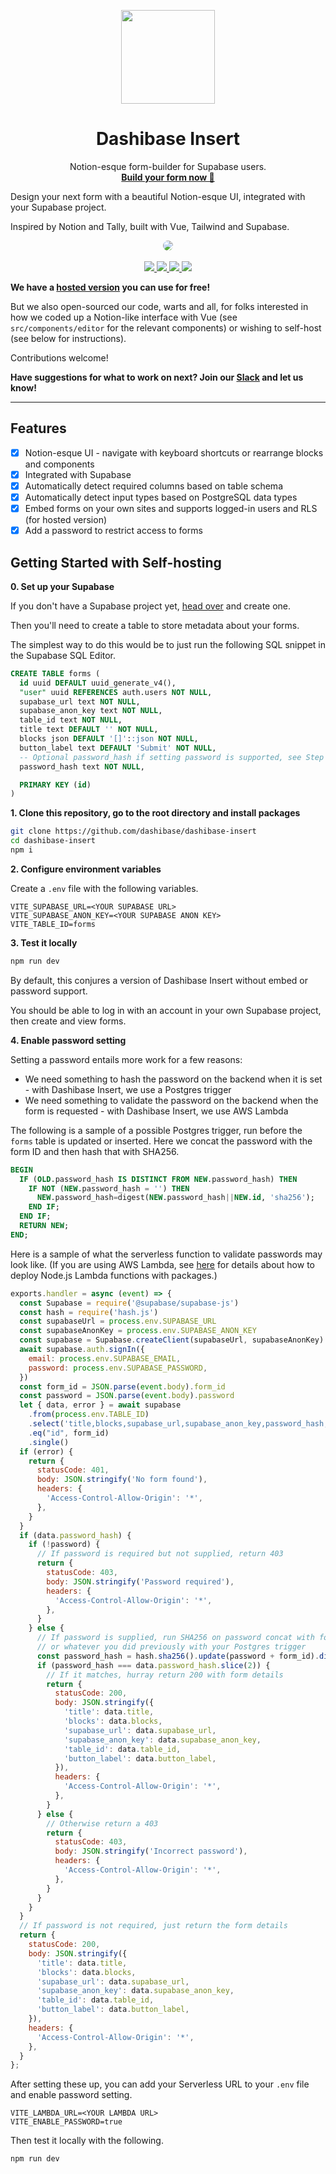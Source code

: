 <p align="center">
<img width="150" src="./assets/dashibase-logo.png"/>
<h1 align="center"><b>Dashibase Insert</b></h1>
<p align="center">
  Notion-esque form-builder for Supabase users.
    <br />
    <a href="https://dashibase.com/insert"><strong>Build your form now 📜</strong></a>
  </p>
</p>

Design your next form with a beautiful Notion-esque UI, integrated with your Supabase project.

Inspired by Notion and Tally, built with Vue, Tailwind and Supabase.

<p align="center">
  <img src="./assets/dashibase-insert.png" style="border-radius: 10px;" />
  <br />
  <br />
  <a href="https://dashibase.com/insert">
    <img src="https://img.shields.io/badge/It's%20free!-Sign%20up-%2322c55e" />
  </a>
  <a href="https://twitter.com/dashibase">
    <img src="https://img.shields.io/badge/Twitter-00acee?logo=twitter&logoColor=white" />
  </a>
  <a href="https://join.slack.com/t/dashibase-community/shared_invite/zt-180rycyqv-ifRwyiQAiXUlBBVxgxQE7g">
    <img src="https://img.shields.io/badge/Slack-E4405F?logo=slack&logoColor=white" />
  </a>
  <img src="https://img.shields.io/github/license/dashibase/dashibase-insert" />
  <br />
</p>

**We have a [hosted version](https://dashibase.com/insert) you can use for free!**

But we also open-sourced our code, warts and all, for folks interested in how we coded up a Notion-like interface with Vue (see `src/components/editor` for the relevant components) or wishing to self-host (see below for instructions).

Contributions welcome!

**Have suggestions for what to work on next? Join our [Slack](https://join.slack.com/t/dashibase-community/shared_invite/zt-180rycyqv-ifRwyiQAiXUlBBVxgxQE7g) and let us know!**

---

## Features

- [x] Notion-esque UI - navigate with keyboard shortcuts or rearrange blocks and components
- [x] Integrated with Supabase
- [x] Automatically detect required columns based on table schema
- [x] Automatically detect input types based on PostgreSQL data types
- [x] Embed forms on your own sites and supports logged-in users and RLS (for hosted version)
- [x] Add a password to restrict access to forms

## Getting Started with Self-hosting

**0. Set up your Supabase**

If you don't have a Supabase project yet, [head over](https://supabase.com) and create one.

Then you'll need to create a table to store metadata about your forms.

The simplest way to do this would be to just run the following SQL snippet in the Supabase SQL Editor.

```sql
CREATE TABLE forms (
  id uuid DEFAULT uuid_generate_v4(),
  "user" uuid REFERENCES auth.users NOT NULL,
  supabase_url text NOT NULL,
  supabase_anon_key text NOT NULL,
  table_id text NOT NULL,
  title text DEFAULT '' NOT NULL,
  blocks json DEFAULT '[]'::json NOT NULL,
  button_label text DEFAULT 'Submit' NOT NULL,
  -- Optional password_hash if setting password is supported, see Step 4
  password_hash text NOT NULL,

  PRIMARY KEY (id)
)
```

**1. Clone this repository, go to the root directory and install packages**

```bash
git clone https://github.com/dashibase/dashibase-insert
cd dashibase-insert
npm i
```

**2. Configure environment variables**

Create a `.env` file with the following variables.

```
VITE_SUPABASE_URL=<YOUR SUPABASE URL>
VITE_SUPABASE_ANON_KEY=<YOUR SUPABASE ANON KEY>
VITE_TABLE_ID=forms
```

**3. Test it locally**

```bash
npm run dev
```

By default, this conjures a version of Dashibase Insert without embed or password support.

You should be able to log in with an account in your own Supabase project, then create and view forms.

**4. Enable password setting**

Setting a password entails more work for a few reasons:

- We need something to hash the password on the backend when it is set - with Dashibase Insert, we use a Postgres trigger
- We need something to validate the password on the backend when the form is requested - with Dashibase Insert, we use AWS Lambda

The following is a sample of a possible Postgres trigger, run before the `forms` table is updated or inserted. Here we concat the password with the form ID and then hash that with SHA256.

```sql
BEGIN
  IF (OLD.password_hash IS DISTINCT FROM NEW.password_hash) THEN
    IF NOT (NEW.password_hash = '') THEN
      NEW.password_hash=digest(NEW.password_hash||NEW.id, 'sha256');
    END IF;
  END IF;
  RETURN NEW;
END;
```

Here is a sample of what the serverless function to validate passwords may look like. (If you are using AWS Lambda, see [here](https://docs.aws.amazon.com/lambda/latest/dg/nodejs-package.html) for details about how to deploy Node.js Lambda functions with packages.)

```js
exports.handler = async (event) => {
  const Supabase = require('@supabase/supabase-js')
  const hash = require('hash.js')
  const supabaseUrl = process.env.SUPABASE_URL
  const supabaseAnonKey = process.env.SUPABASE_ANON_KEY
  const supabase = Supabase.createClient(supabaseUrl, supabaseAnonKey)
  await supabase.auth.signIn({
    email: process.env.SUPABASE_EMAIL,
    password: process.env.SUPABASE_PASSWORD,
  })
  const form_id = JSON.parse(event.body).form_id
  const password = JSON.parse(event.body).password
  let { data, error } = await supabase
    .from(process.env.TABLE_ID)
    .select('title,blocks,supabase_url,supabase_anon_key,password_hash,button_label,table_id')
    .eq("id", form_id)
    .single()
  if (error) {
    return {
      statusCode: 401,
      body: JSON.stringify('No form found'),
      headers: {
        'Access-Control-Allow-Origin': '*',
      },
    }
  }
  if (data.password_hash) {
    if (!password) {
      // If password is required but not supplied, return 403  
      return {
        statusCode: 403,
        body: JSON.stringify('Password required'),
        headers: {
          'Access-Control-Allow-Origin': '*',
        },
      }
    } else {
      // If password is supplied, run SHA256 on password concat with form ID,
      // or whatever you did previously with your Postgres trigger
      const password_hash = hash.sha256().update(password + form_id).digest('hex')
      if (password_hash === data.password_hash.slice(2)) {
        // If it matches, hurray return 200 with form details
        return {
          statusCode: 200,
          body: JSON.stringify({
            'title': data.title,
            'blocks': data.blocks,
            'supabase_url': data.supabase_url,
            'supabase_anon_key': data.supabase_anon_key,
            'table_id': data.table_id,
            'button_label': data.button_label,
          }),
          headers: {
            'Access-Control-Allow-Origin': '*',
          },
        }
      } else {
        // Otherwise return a 403
        return {
          statusCode: 403,
          body: JSON.stringify('Incorrect password'),
          headers: {
            'Access-Control-Allow-Origin': '*',
          },
        }
      }
    }
  }
  // If password is not required, just return the form details   
  return {
    statusCode: 200,
    body: JSON.stringify({
      'title': data.title,
      'blocks': data.blocks,
      'supabase_url': data.supabase_url,
      'supabase_anon_key': data.supabase_anon_key,
      'table_id': data.table_id,
      'button_label': data.button_label,
    }),
    headers: {
      'Access-Control-Allow-Origin': '*',
    },
  }
};
```

After setting these up, you can add your Serverless URL to your `.env` file and enable password setting.

```
VITE_LAMBDA_URL=<YOUR LAMBDA URL>
VITE_ENABLE_PASSWORD=true
```

Then test it locally with the following.

```bash
npm run dev
```
